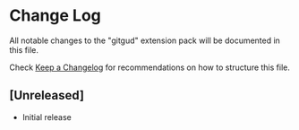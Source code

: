 # Change Log

All notable changes to the "gitgud" extension pack will be documented in this file.

Check [Keep a Changelog](http://keepachangelog.com/) for recommendations on how to structure this file.

## [Unreleased]

- Initial release
